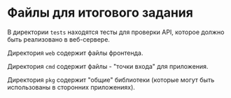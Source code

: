 # Файлы для итогового задания

В директории `tests` находятся тесты для проверки API, которое должно быть реализовано в веб-сервере.

Директория `web` содержит файлы фронтенда.

Директория `cmd` содержит файлы - "точки входа" для приложения.

Директория `pkg` содержит "общие" библиотеки (которые могут быть использованы в сторонних приложениях).